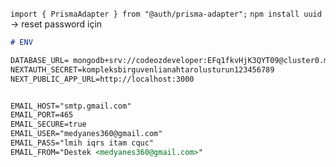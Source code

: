 `import { PrismaAdapter } from "@auth/prisma-adapter";`
`npm install uuid` -> reset password için


```markdown
# ENV

DATABASE_URL= mongodb+srv://codeozdeveloper:EFq1fkvHjK3QYT09@cluster0.m8kwylj.mongodb.net/auth-module
NEXTAUTH_SECRET=kompleksbirguvenlianahtarolusturun123456789
NEXT_PUBLIC_APP_URL=http://localhost:3000


EMAIL_HOST="smtp.gmail.com"
EMAIL_PORT=465
EMAIL_SECURE=true
EMAIL_USER="medyanes360@gmail.com"
EMAIL_PASS="lmih iqrs itam cquc"
EMAIL_FROM="Destek <medyanes360@gmail.com>"


```
